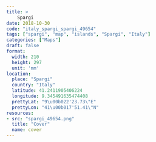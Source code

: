 ```yaml
---
title: > 
    Spargi
date: 2018-10-30
code: "italy_spargi_spargi_49654"
tags: ["spargi", "map", "islands", "Spargi", "Italy"]
categories: ["Maps"]
draft: false
format:
  width: 210
  height: 297
  unit: 'mm'
location:
  place: "Spargi"
  country: "Italy"
  latitude: 41.2411905406224
  longitude: 9.345491635474408
  prettyLat: "9\u00b022'23.73\"E"
  prettyLon: "41\u00b017'51.41\"N"
resources:
- src: "spargi_49654.png"
  title: "Cover"
  name: cover
---
```

